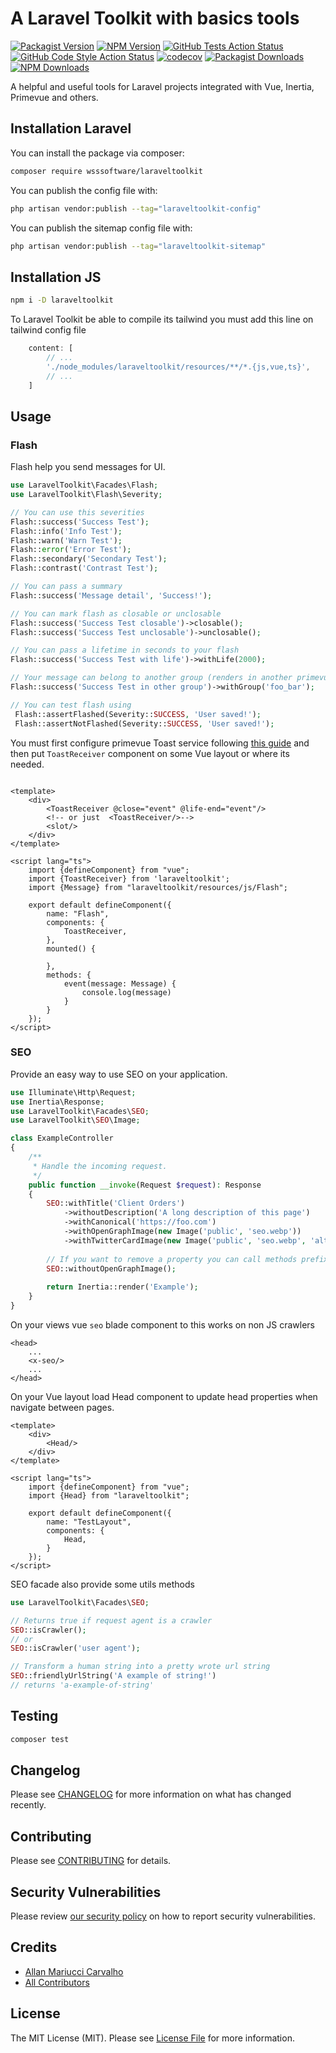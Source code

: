 # A Laravel Toolkit with basics tools

[![Packagist Version](https://img.shields.io/packagist/v/wsssoftware/laraveltoolkit)](https://packagist.org/packages/wsssoftware/laraveltoolkit)
[![NPM Version](https://img.shields.io/npm/v/laraveltoolkit)](https://www.npmjs.com/package/laraveltoolkit)
[![GitHub Tests Action Status](https://img.shields.io/github/actions/workflow/status/wsssoftware/laraveltoolkit/run-tests.yml?branch=main&label=tests&style=flat-square)](https://github.com/wsssoftware/laraveltoolkit/actions?query=workflow%3Arun-tests+branch%3Amain)
[![GitHub Code Style Action Status](https://img.shields.io/github/actions/workflow/status/wsssoftware/laraveltoolkit/fix-php-code-style-issues.yml?branch=main&label=code%20style&style=flat-square)](https://github.com/wsssoftware/laraveltoolkit/actions?query=workflow%3A"Fix+PHP+code+style+issues"+branch%3Amain)
[![codecov](https://codecov.io/gh/wsssoftware/laraveltoolkit/graph/badge.svg?token=nzaXcoyc3q)](https://codecov.io/gh/wsssoftware/laraveltoolkit)
[![Packagist Downloads](https://img.shields.io/packagist/dt/wsssoftware/laraveltoolkit?label=Packagist%20downloads)](https://packagist.org/packages/wsssoftware/laraveltoolkit)
[![NPM Downloads](https://img.shields.io/npm/d18m/laraveltoolkit?label=NPM%20downloads)](https://www.npmjs.com/package/laraveltoolkit)

A helpful and useful tools for Laravel projects integrated with Vue, Inertia, Primevue and others.

## Installation Laravel

You can install the package via composer:

```bash
composer require wsssoftware/laraveltoolkit
```

You can publish the config file with:

```bash
php artisan vendor:publish --tag="laraveltoolkit-config"
```

You can publish the sitemap config file with:

```bash
php artisan vendor:publish --tag="laraveltoolkit-sitemap"
```

## Installation JS

```bash
npm i -D laraveltoolkit
```

To Laravel Toolkit be able to compile its tailwind you must add this line on tailwind config file

```js
    content: [
        // ...
        './node_modules/laraveltoolkit/resources/**/*.{js,vue,ts}',
        // ...
    ]
```

## Usage

### Flash

Flash help you send messages for UI.

```php
use LaravelToolkit\Facades\Flash;
use LaravelToolkit\Flash\Severity;

// You can use this severities
Flash::success('Success Test');
Flash::info('Info Test');
Flash::warn('Warn Test');
Flash::error('Error Test');
Flash::secondary('Secondary Test');
Flash::contrast('Contrast Test');

// You can pass a summary
Flash::success('Message detail', 'Success!');

// You can mark flash as closable or unclosable
Flash::success('Success Test closable')->closable();
Flash::success('Success Test unclosable')->unclosable();

// You can pass a lifetime in seconds to your flash
Flash::success('Success Test with life')->withLife(2000);

// Your message can belong to another group (renders in another primevue group)
Flash::success('Success Test in other group')->withGroup('foo_bar');

// You can test flash using
 Flash::assertFlashed(Severity::SUCCESS, 'User saved!');
 Flash::assertNotFlashed(Severity::SUCCESS, 'User saved!');
```

You must first configure primevue Toast service following [this guide](https://primevue.org/toast/) and then put `ToastReceiver`
component on some Vue layout or where its needed.

```vue

<template>
    <div>
        <ToastReceiver @close="event" @life-end="event"/>
        <!-- or just  <ToastReceiver/>-->
        <slot/>
    </div>
</template>

<script lang="ts">
    import {defineComponent} from "vue";
    import {ToastReceiver} from 'laraveltoolkit';
    import {Message} from "laraveltoolkit/resources/js/Flash";

    export default defineComponent({
        name: "Flash",
        components: {
            ToastReceiver,
        },
        mounted() {

        },
        methods: {
            event(message: Message) {
                console.log(message)
            }
        }
    });
</script>
```

### SEO
Provide an easy way to use SEO on your application.

```php
use Illuminate\Http\Request;
use Inertia\Response;
use LaravelToolkit\Facades\SEO;
use LaravelToolkit\SEO\Image;

class ExampleController
{
    /**
     * Handle the incoming request.
     */
    public function __invoke(Request $request): Response
    {
        SEO::withTitle('Client Orders')
            ->withoutDescription('A long description of this page')
            ->withCanonical('https://foo.com')
            ->withOpenGraphImage(new Image('public', 'seo.webp'))
            ->withTwitterCardImage(new Image('public', 'seo.webp', 'alt title'));
            
        // If you want to remove a property you can call methods prefixed with `without`
        SEO::withoutOpenGraphImage();
            
        return Inertia::render('Example');
    }
}
```

On your views vue `seo` blade component to this works on non JS crawlers
```bladehtml
<head>
    ...
    <x-seo/>
    ...
</head>
```

On your Vue layout load Head component to update head properties when navigate between pages.
```vue
<template>
    <div>
        <Head/>
    </div>
</template>

<script lang="ts">
    import {defineComponent} from "vue";
    import {Head} from "laraveltoolkit";

    export default defineComponent({
        name: "TestLayout",
        components: {
            Head,
        }
    });
</script>
```

SEO facade also provide some utils methods

```php
use LaravelToolkit\Facades\SEO;

// Returns true if request agent is a crawler
SEO::isCrawler();
// or
SEO::isCrawler('user agent');

// Transform a human string into a pretty wrote url string
SEO::friendlyUrlString('A example of string!')
// returns 'a-example-of-string'
```

## Testing

```bash
composer test
```

## Changelog

Please see [CHANGELOG](CHANGELOG.md) for more information on what has changed recently.

## Contributing

Please see [CONTRIBUTING](CONTRIBUTING.md) for details.

## Security Vulnerabilities

Please review [our security policy](../../security/policy) on how to report security vulnerabilities.

## Credits

- [Allan Mariucci Carvalho](https://github.com/wsssoftware)
- [All Contributors](../../contributors)

## License

The MIT License (MIT). Please see [License File](LICENSE.md) for more information.
